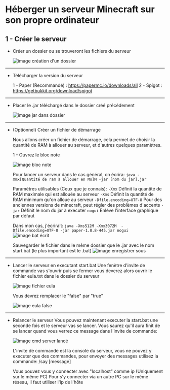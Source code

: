 # Héberger un serveur Minecraft sur son propre ordinateur

## 1 - Créer le serveur

- Créer un dossier ou se trouveront les fichiers du serveur

	![image création d'un dossier](https://i.postimg.cc/fbWRrx1y/cr-er-dossier.png)

---

- Télécharger la version du serveur

	1 - Paper (Recommandé) : https://papermc.io/downloads/all
	2 - Spigot : https://getbukkit.org/download/spigot

---
- Placer le .jar téléchargé dans le dossier créé précédement

	![image jar dans dossier](https://i.postimg.cc/Y09hw7h5/dossier-avec-jar.png)

---

- (Optionnel) Créer un fichier de démarrage

	Nous allons créer un fichier de démarrage, cela permet de choisir la quantité de RAM à allouer au serveur, et d'autres quelques paramètres.

	1 - Ouvrez le bloc note
  
	![image bloc note](https://i.postimg.cc/Vk0yg4fm/blocnote.png)

	Pour lancer un serveur dans le cas général, on écrira:
	`java -Xmx[Quantité de ram à allouer en Mo]M -jar [nom du jar].jar`
	
	Paramètres utilisables (Ceux que je connais):
	`-Xmx` Définit la quantité de RAM maximale qui est allouée au serveur
	`-Xms` Définit la quantité de RAM minimum qu'on alloue au serveur
	 `-Dfile.encoding=UTF-8` Pour des anciennes versions de minecraft, peut régler des problèmes d'accents
	`-jar` Définit le nom du jar à executer
	`nogui` Enlève l'interface graphique par défaut

	Dans mon cas, j'écrirait: `java -Xms512M -Xmx3072M  -Dfile.encoding=UTF-8 -jar paper-1.8.8-445.jar nogui`
	![image bat écrit](https://i.postimg.cc/3rX7s3DV/bat-crit.png)

	Sauvegarder le fichier dans le même dossier que le .jar avec le nom start.bat (le plus important est le .bat)
	![image enregistrer sous](https://i.postimg.cc/W3ShKzbm/enregister.png)

---
- Lancer le serveur en executant start.bat
  Une fenètre d'invite de commande vas s'ouvrir puis se fermer
  vous deverez alors ouvrir le fichier eula.txt dans le dossier du serveur
  
  ![image fichier eula](https://i.postimg.cc/pLVBbN2R/eula1.png)
  
  Vous devrez remplacer le "false" par "true"
  
  ![image eula false](https://i.postimg.cc/HkS9TSx5/eula2.png)

---

- Relancer le serveur
  Vous pouvez maintenant executer la start.bat une seconde fois et le serveur vas se lancer. Vous saurez qu'il aura finit de se lancer quand vous verrez ce message dans l'invite de commande:
  
  ![image cmd server lancé](https://i.postimg.cc/W3BmFm5X/cmd-start-fini.png)
  
  L'invite de commande est la console du serveur, vous ne pouvez y executer que des commandes, pour envoyer des messages utilisez la commande: /say [message]
  
  Vous pouvez vous y connecter avec "localhost" comme ip (Uniquement sur le même PC)
  Pour s'y connecter via un autre PC sur le même réseau, il faut utiliser l'ip de l'hôte
